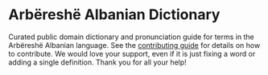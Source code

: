 
# Arbëreshë Albanian Dictionary

Curated public domain dictionary and pronunciation guide for terms in the Arbëreshë Albanian language. See the [contributing guide](https://github.com/drumworkteam/term/blob/make/.github/contributing.md) for details on how to contribute. We would love your support, even if it is just fixing a word or adding a single definition. Thank you for all your help!